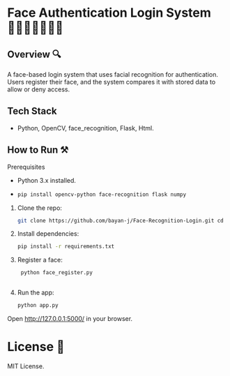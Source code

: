 # Face Authentication Login System 👩🏼👩🏼‍🦰👨🏼

## Overview 🔍
A face-based login system that uses facial recognition for authentication. Users register their face, and the system compares it with stored data to allow or deny access.

## Tech Stack
- Python, OpenCV, face_recognition, Flask, Html.

## How to Run ⚒️

 Prerequisites
- Python 3.x installed.
- ```bash
  pip install opencv-python face-recognition flask numpy

1. Clone the repo:
   ```bash
   git clone https://github.com/bayan-j/Face-Recognition-Login.git cd Face-Recognition-Login

2. Install dependencies:
    ```bash
   pip install -r requirements.txt
3. Register a face:
    ```bash
     python face_register.py
  
4. Run the app:
   ```bash
   python app.py

Open http://127.0.0.1:5000/ in your browser.

# License 📃
MIT License.

